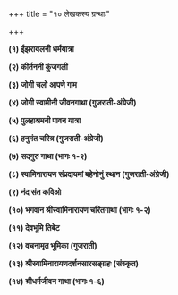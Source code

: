 +++
title = "१० लेखकस्य ग्रन्थाः"

+++

**(१) ईझरायलनी धर्मयात्रा** 

**(२) कीर्तननी कुंजगली** 

**(३) जोगी चलो आपणे गाम** 

**(४) जोगी स्वामीनी जीवनगाथा (गुजराती-अंग्रेजी)** 

**(५) पुलहाश्रमनी पावन यात्रा** 

**(६) हनुमंत चरित्र (गुजराती-अंग्रेजी)** 

**(७) सद्गुरु गाथा (भागः १-२)** 

**(८) स्वामिनारायण संप्रदायमां बहेनोनुं स्थान (गुजराती-अंग्रेजी)** 

**(९) नंद संत कविओ** 

**(१०) भगवान श्रीस्वामिनारायण चरितगाथा (भागः १-२)** 

**(११) देवभूमि तिबेट** 

**(१२) वचनामृत भूमिका (गुजराती)** 

**(१३) श्रीस्वामिनारायणदर्शनसारसङ्ग्रहः (संस्कृत)** 

**(१४) श्रीधर्मजीवन गाथा (भागः १-६)** 